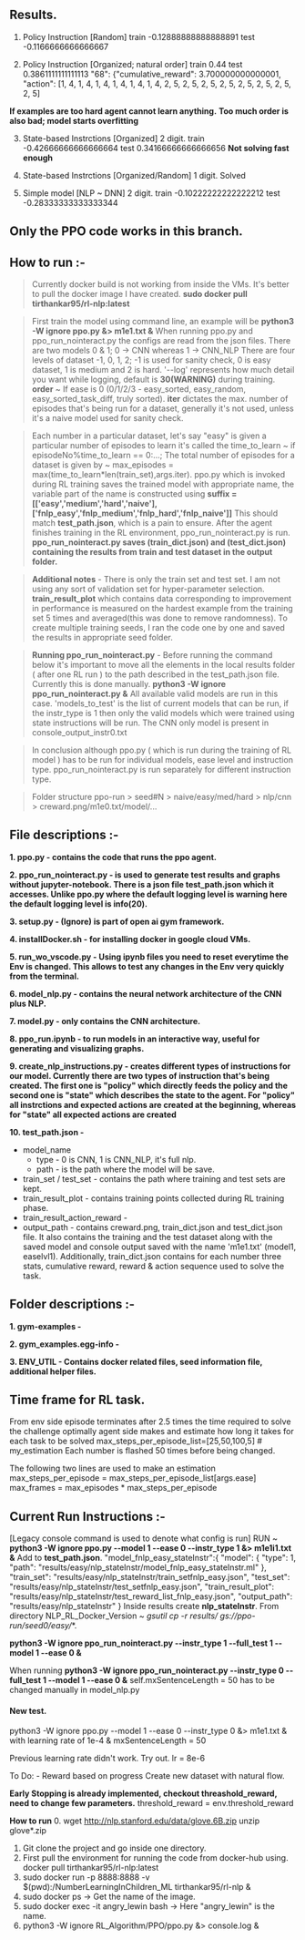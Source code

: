 ## Results.

1. Policy Instruction [Random]
train -0.12888888888888891
test -0.1166666666666667

2. Policy Instruction [Organized; natural order]
train 0.44
test 0.3861111111111113
"68": {"cumulative_reward": 3.700000000000001, "action": [1, 4, 1, 4, 1, 4, 1, 4, 1, 4, 1, 4, 2, 5, 2, 5, 2, 5, 2, 5, 2, 5, 2, 5, 2, 5, 2, 5]

**If examples are too hard agent cannot learn anything.**
**Too much order is also bad; model starts overfitting**

3. State-based Instrctions [Organized] 2 digit.
train -0.42666666666666664
test 0.34166666666666656
**Not solving fast enough**

4. State-based Instrctions [Organized/Random] 1 digit.
Solved

5. Simple model [NLP ~ DNN] 2 digit.
train -0.10222222222222212
test -0.28333333333333344


## Only the PPO code works in this branch.

## How to run :-
> Currently docker build is not working from inside the VMs. It's better to pull the docker image I have created. **sudo docker pull tirthankar95/rl-nlp:latest**

> First train the model using command line, an example will be 
**python3 -W ignore ppo.py &> m1e1.txt &**
When running ppo.py and ppo_run_nointeract.py the configs are read from the json files.
There are two models 0 & 1; 0 -> CNN  whereas 1 -> CNN_NLP
There are four levels of dataset -1, 0, 1, 2; -1 is used for sanity check,
0 is easy dataset, 1 is medium and 2 is hard. '--log' represents how much 
detail you want while logging, default is **30(WARNING)** during training.
**order** ~ If ease is 0 (0/1/2/3 - easy_sorted, easy_random, easy_sorted_task_diff, truly sorted).
**iter** dictates the max. number of episodes that's being run for a dataset,
generally it's not used, unless it's a naive model used for sanity check.


> Each number in a particular dataset, let's say "easy" is given a particular number of episodes to learn it's called the time_to_learn ~ if episodeNo%time_to_learn == 0:...; The total number of episodes for a dataset is given by ~ max_episodes = max(time_to_learn*len(train_set),args.iter). ppo.py which is invoked during RL training saves the trained model with appropriate name, the variable part of the name is constructed using **suffix = [['easy','medium','hard','naive'],['fnlp_easy','fnlp_medium','fnlp_hard','fnlp_naive']]** This should match **test_path.json**, which is a pain to ensure. After the agent finishes training in the RL environment, ppo_run_nointeract.py is run. **ppo_run_nointeract.py saves (train_dict.json) and (test_dict.json) containing the results from train and test dataset in the output folder.**

> **Additional notes** - There is only the train set and test set. I am not using any sort of validation set for hyper-parameter selection. **train_result_plot** which contains data corresponding to improvement in performance is measured on the hardest example from the training set 5 times and averaged(this was done to remove randomness). 
To create multiple training seeds, I ran the code one by one and saved the results in appropriate seed folder.  

> **Running ppo_run_nointeract.py** - Before running the command below it's important to move all the elements in the local results folder ( after one RL run ) to the path described in the test_path.json file. Currently this is done manually. 
**python3 -W ignore ppo_run_nointeract.py &**
> All available valid models are run in this case. 'models_to_test' is the list of current models that can be run, if the instr_type is 1 then only the valid models which were trained using state instructions will be run. The CNN only model is present in console_output_instr0.txt

> In conclusion although ppo.py ( which is run during the training of RL model ) has to be run for individual models, ease level and instruction type. ppo_run_nointeract.py is run separately for different instruction type. 

> Folder structure ppo-run > seed#N > naive/easy/med/hard > nlp/cnn > creward.png/m1e0.txt/model/... 

## File descriptions :-

**1. ppo.py - contains the code that runs the ppo agent.**

**2. ppo_run_nointeract.py - is used to generate test results and graphs without jupyter-notebook. There is a json file test_path.json which it accesses. Unlike ppo.py where the default logging level is warning here the default logging level is info(20).**

**3. setup.py - (Ignore) is part of open ai gym framework.** 

**4. installDocker.sh - for installing docker in google cloud VMs.**

**5. run_wo_vscode.py - Using ipynb files you need to reset everytime the Env is changed. This allows to test any changes in the Env very quickly from the terminal.**

**6. model_nlp.py - contains the neural network architecture of the CNN plus NLP.**

**7. model.py - only contains the CNN architecture.**

**8. ppo_run.ipynb - to run models in an interactive way, useful for generating and visualizing graphs.**

**9. create_nlp_instructions.py - creates different types of instructions for our model. Currently there are two types of instruction that's being created. The first one is "policy" which directly feeds the policy and the second one is "state" which describes the state to the agent. For "policy" all instrctions and expected actions are created at the beginning, whereas for "state" all expected actions are created**

**10. test_path.json -**
- model_name 
    - type - 0 is CNN, 1 is CNN_NLP, it's full nlp.
    - path - is the path where the model will be save.
- train_set / test_set - contains the path where training and test sets are kept.
- train_result_plot - contains training points collected during RL training phase.
- train_result_action_reward - 
- output_path - contains creward.png, train_dict.json and test_dict.json file. It also contains the training and the test dataset along with the saved model and console output saved with the name 'm1e1.txt' (model1, easelvl1). Additionally, train_dict.json contains for each number three stats, cumulative reward, reward & action sequence used to solve the task. 


    
## Folder descriptions :-

**1. gym-examples -**

**2. gym_examples.egg-info -** 

**3. ENV_UTIL - Contains docker related files, seed information file, additional helper files.**

## Time frame for RL task. 

From env side episode terminates after 2.5 times the time required to solve the challenge optimally
agent side makes and estimate how long it takes for each task to be solved max_steps_per_episode_list=[25,50,100,5] # my_estimation
Each number is flashed 50 times before being changed.

The following two lines are used to make an estimation 
    max_steps_per_episode = max_steps_per_episode_list[args.ease]
    max_frames = max_episodes * max_steps_per_episode

## Current Run Instructions :-
[Legacy console command is used to denote what config is run]
RUN ~ **python3 -W ignore ppo.py --model 1 --ease 0 --instr_type 1 &> m1e1i1.txt &**
Add to **test_path.json**.
	"model_fnlp_easy_stateInstr":{
		"model": {
			"type": 1,
			"path": "results/easy/nlp_stateInstr/model_fnlp_easy_stateInstr.ml"
		},
		"train_set": "results/easy/nlp_stateInstr/train_setfnlp_easy.json", 
		"test_set": "results/easy/nlp_stateInstr/test_setfnlp_easy.json", 
		"train_result_plot": "results/easy/nlp_stateInstr/test_reward_list_fnlp_easy.json",
		"output_path": "results/easy/nlp_stateInstr"
	}
Inside results create **nlp_stateInstr**.
From directory NLP_RL_Docker_Version ~ **gsutil cp -r results/*  gs://ppo-run/seed0/easy/**.

**python3 -W ignore ppo_run_nointeract.py --instr_type 1 --full_test 1 --model 1 --ease 0 &**

When running **python3 -W ignore ppo_run_nointeract.py --instr_type 0 --full_test 1 --model 1 --ease 0 &** self.mxSentenceLength = 50 has to be changed manually in model_nlp.py

#### New test.
python3 -W ignore ppo.py --model 1 --ease 0 --instr_type 0 &> m1e1.txt &
with learning rate of 1e-4 & mxSentenceLength = 50

Previous learning rate didn't work. Try out.
lr = 8e-6

To Do: -
Reward based on progress
Create new dataset with natural flow.

**Early Stopping is already implemented, checkout threashold_reward, need to change few parameters.**
threshold_reward = env.threshold_reward


**How to run**
0. wget http://nlp.stanford.edu/data/glove.6B.zip
   unzip glove*.zip
1. Git clone the project and go inside one directory.
2. First pull the environment for running the code from docker-hub using. 
   docker pull tirthankar95/rl-nlp:latest
3. sudo docker run -p 8888:8888 -v $(pwd):/NumberLearningInChildren_ML tirthankar95/rl-nlp &
4. sudo docker ps -> Get the name of the image.
5. sudo docker exec -it angry_lewin  bash -> Here "angry_lewin" is the name.
6. python3 -W ignore RL_Algorithm/PPO/ppo.py &> console.log &